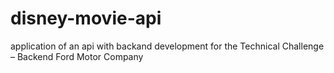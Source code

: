 # disney-movie-api
 application of an api with backand development for the Technical Challenge – Backend Ford Motor Company
